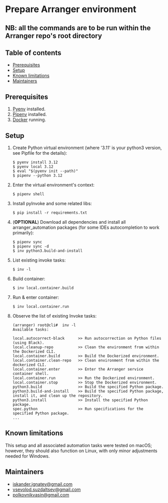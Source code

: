 # Prepare Arranger environment

## NB: all the commands are to be run within the Arranger repo's root directory

## Table of contents

* [Prerequisites](#prerequisites)
* [Setup](#setup)
* [Known limitations](#known-limitations)
* [Maintainers](#maintainers)

## Prerequisites <div id='prerequisites'/>

1. [Pyenv](https://github.com/pyenv/pyenv) installed.
2. [Pipenv](https://pypi.org/project/pipenv/) installed.
3. [Docker](https://www.docker.com) running.

## Setup <div id='setup'/>


1. Create Python virtual environment (where '3.11' is your python3 version, see Pipfile for the details):

   ```shell
   $ pyenv install 3.12
   $ pyenv local 3.12
   $ eval "$(pyenv init --path)"
   $ pipenv --python 3.12
   ```

2. Enter the virtual environment's context:

   ```shell
   $ pipenv shell
   ```

3. Install pyInvoke and some related libs:
   ```shell
   $ pip install -r requirements.txt
   ```
4. (**OPTIONAL**) Download all dependencies and install all arranger_automation packages (for some IDEs autocompletion
   to
   work
   primarily):
   ```shell
   $ pipenv sync
   $ pipenv sync -d
   $ inv python3.build-and-install
   ```
5. List existing invoke tasks:
   ```shell
   $ inv -l
   ```
6. Build container:
   ```shell
   $ inv local.container.build
   ```
7. Run & enter container:
   ```shell
   $ inv local.container.run
   ```
8. Observe the list of existing Invoke tasks:

   ```shell
   (arranger) root@cli#  inv -l
   Available tasks:

   local.autocorrect-black      >> Run autocorrection on Python files (using Black).
   local.cleanup-repo           >> Clean the environment from within the Dockerized CLI.
   local.container.build        >> Build the Dockerized environment.
   local.container.clean-repo   >> Clean environment from within the dockerized CLI.
   local.container.enter        >> Enter the Arranger service container shell.
   local.container.run          >> Run the Dockerized environment.
   local.container.stop         >> Stop the Dockerized environment.
   python3.build                >> Build the specified Python package.
   python3.build-and-install    >> Build the specified Python package, install it, and clean up the repository.
   python3.install              >> Install the specified Python package.
   spec.python                  >> Run specifications for the specified Python package.
   ...
   ```

## Known limitations <div id='known-limitations'/>

This setup and all associated automation tasks were tested on macOS; however, they should also function on Linux, with
only minor adjustments needed for Windows.

## Maintainers <div id='maintainers'/>

* [iskander.ignatev@gmail.com](mailto:iskander.ignatev@gmail.com?subject=prepare-)
* [vsevolod.suzdaltsev@gmail.com](mailto:vsevolod.suzdaltsev@gmail.com?subject=prepare-)
* [polkovnikvasin@gmail.com](mailto:polkovnikvasin@gmail.com?subject=prepare-)
